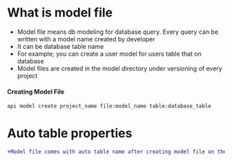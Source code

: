 # What is model file
* Model file means db modeling for database query. Every query can be written with a model name created by developer
* It can be database table name
* For example; you can create a user model for users table that on database
* Model files are created in the model directory under versioning of every project



#### Creating Model File

```
api model create project_name file:model_name table:database_table

```

# Auto table properties
```diff
+Model file comes with auto table name after creating model file on the terminal
```
